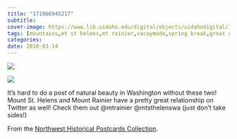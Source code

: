 ```yaml
---
title: "171866945217"
subtitle: 
cover-image: https://www.lib.uidaho.edu/digital/objects/uidahodigital/171866945217_0.jpg
tags: [mountains,mt st helens,mt rainier,vacaymode,spring break,great outdoors,northwest is best,uidaho,university of idaho]
categories: 
date: 2018-03-14
---
```


<p> <img class="img-fluid" class="img-fluid"  src="https://www.lib.uidaho.edu/digital/objects/uidahodigital/171866945217_0.jpg" /> </p>
<p> <img class="img-fluid" class="img-fluid"  src="https://www.lib.uidaho.edu/digital/objects/uidahodigital/171866945217_1.jpg" /> </p>
<div class="caption">
 <p>It’s hard to do a post of natural beauty in Washington without these two! Mount St. Helens and Mount Rainier have a pretty great relationship on Twitter as well! Check them out @mtrainier @mtsthelenswa (just don’t take sides!)</p>
 <p>From the <a href="https://www.lib.uidaho.edu/digital/postcards/" target="_blank">Northwest Historical Postcards Collection</a>.</p> 
</div>
